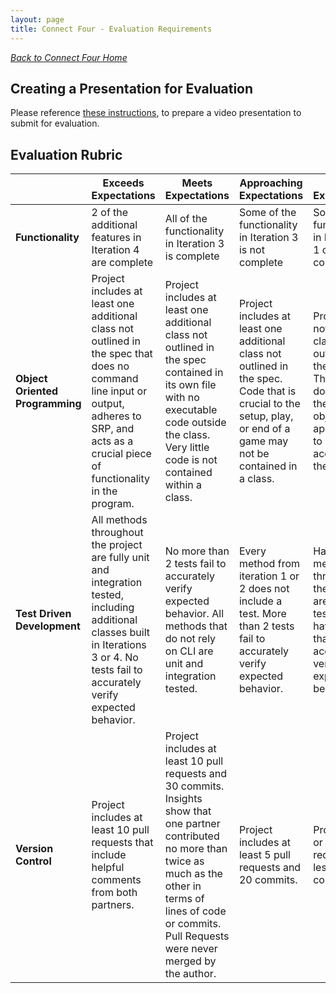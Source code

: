 ```yaml
---
layout: page
title: Connect Four - Evaluation Requirements
---
```


_[Back to Connect Four Home](./index)_

## Creating a Presentation for Evaluation

Please reference [these instructions](./evaluation), to prepare a video presentation to submit for evaluation.

## Evaluation Rubric

<br> | **Exceeds Expectations** | **Meets Expectations** | **Approaching Expectations** | **Below Expectations**
-- | --- | --- | --- | ---
**Functionality** | 2 of the additional features in Iteration 4 are complete | All of the functionality in Iteration 3 is complete | Some of the functionality in Iteration 3 is not complete | Some of the functionality in Iterations 1 or 2 is not complete |
**Object Oriented Programming** | Project includes at least one additional class not outlined in the spec that does no command line input or output, adheres to SRP, and acts as a crucial piece of functionality in the program. | Project includes at least one additional class not outlined in the spec contained in its own file with no executable code outside the class. Very little code is not contained within a class. | Project includes at least one additional class not outlined in the spec. Code that is crucial to the setup, play, or end of a game may not be contained in a class. | Project does not include a class not outlined in the spec. The project does not use the required objects appropriately to accomplish the task. |
**Test Driven Development** | All methods throughout the project are fully unit and integration tested, including additional classes built in Iterations 3 or 4. No tests fail to accurately verify expected behavior. | No more than 2 tests fail to accurately verify expected behavior. All methods that do not rely on CLI are unit and integration tested. | Every method from iteration 1 or 2 does not include a test. More than 2 tests fail to accurately verify expected behavior. | Half the methods throughout the project are not tested or have tests that do not accurately verify expected behavior. |
**Version Control** | Project includes at least 10 pull requests that include helpful comments from both partners. | Project includes at least 10 pull requests and 30 commits. Insights show that one partner contributed no more than twice as much as the other in terms of lines of code or commits. Pull Requests were never merged by the author. | Project includes at least 5 pull requests and 20 commits. | Project has 5 or fewer pull requests or less than 20 commits. |
